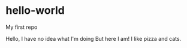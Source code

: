 # hello-world
My first repo

Hello,
I have no idea what I'm doing
But here I am!
I like pizza and cats.
